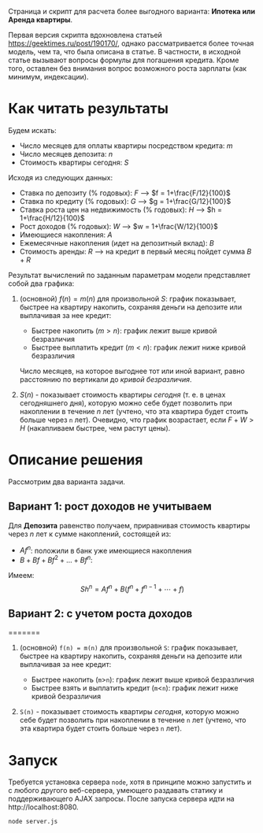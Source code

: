 Страница и скрипт для расчета более выгодного варианта: **Ипотека или Аренда квартиры**.

Первая версия скрипта вдохновлена статьей https://geektimes.ru/post/190170/, однако рассматривается более точная модель, чем та, что была описана в статье.  В частности, в исходной статье вызывают вопросы формулы для погашения кредита. Кроме того, оставлен без внимания вопрос возможного роста зарплаты (как минимум, индексации).

# Как читать результаты
Будем искать:
* Число месяцев для оплаты квартиры посредством кредита: $m$ 
* Число месяцев депозита:  $n$
* Стоимость квартиры сегодня: $S$

Исходя из следующих данных:
* Ставка по депозиту (% годовых): $F$ --> $f = 1+\frac{F/12}{100}$
* Ставка по кредиту (% годовых): $G$ --> $g = 1+\frac{G/12}{100}$
* Ставка роста цен на недвижимость (% годовых): $H$ --> $h = 1+\frac{H/12}{100}$
* Рост доходов (% годовых): $W$ --> $w = 1+\frac{W/12}{100}$
* Имеющиеся накопления: $A$
* Ежемесячные накопления (идет на депозитный вклад): $B$
* Стоимость аренды: $R$ --> на кредит в первый месяц пойдет сумма $B+R$ 

Результат вычислений по заданным параметрам модели представляет собой два графика:

1. (основной) $f(n) = m(n)$ для произвольной $S$: график показывает, быстрее на квартиру накопить, сохраняя деньги на депозите или выплачивая за нее кредит:
	- Быстрее накопить ($m>n$): график лежит выше кривой безразличия
	- Быстрее выплатить кредит ($m<n$): график лежит ниже кривой безразличия

	Число месяцев, на которое выгоднее тот или иной вариант, равно расстоянию по вертикали до _кривой безразличия_.

2. $S(n)$ - показывает стоимость квартиры *сегодня* (т. е. в ценах сегодняшнего дня), которую можно себе будет позволить при накоплении в течение $n$ лет (учтено, что эта квартира будет стоить больше через `n` лет). Очевидно, что график возрастает, если $F+W>H$ (накапливаем быстрее, чем растут цены).

# Описание решения
Рассмотрим два варианта задачи.

## Вариант 1: рост доходов не учитываем
Для **Депозита** равенство получаем, приравнивая стоимость квартиры через $n$ лет к сумме накоплений, состоящей из:
* $Af^n$: положили в банк уже имеющиеся накопления
* $B + Bf + Bf^2 + ... + Bf^n$: 

Имеем:
$$Sh^n = Af^n + B(f^n + f^{n-1} + \cdots + f)$$

## Вариант 2: с учетом роста доходов
=======
1. (основной) `f(n) = m(n)` для произвольной `S`: график показывает, быстрее на квартиру накопить, сохраняя деньги на депозите или выплачивая за нее кредит:
	- Быстрее накопить (`m`>`n`): график лежит выше кривой безразличия
	- Быстрее взять и выплатить кредит (`m`<`n`): график лежит ниже кривой безразличия
	
2. `S(n)` - показывает стоимость квартиры *сегодня*, которую можно себе будет позволить при накоплении в течение `n` лет (учтено, что эта квартира будет стоить больше через `n` лет).

# Запуск
Требуется установка сервера `node`, хотя в принципе можно запустить и с любого другого веб-сервера, умеющего раздавать статику и поддерживающего AJAX запросы. После запуска сервера идти на http://localhost:8080.

```
node server.js
```
